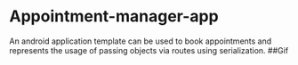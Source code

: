# Appointment-manager-app
An android application template can be used to book appointments and represents the usage of passing objects via routes using serialization.
##Gif
